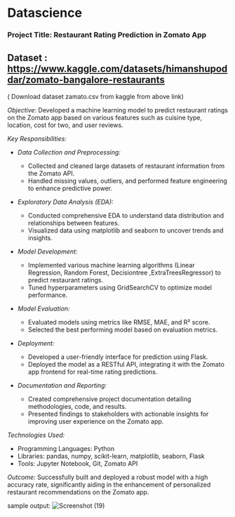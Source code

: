 # Datascience
### Project Title: Restaurant Rating Prediction in Zomato App
## Dataset : https://www.kaggle.com/datasets/himanshupoddar/zomato-bangalore-restaurants
( Download dataset zamato.csv from kaggle from above link)

*Objective:*
Developed a machine learning model to predict restaurant ratings on the Zomato app based on various features such as cuisine type, location, cost for two, and user reviews.

*Key Responsibilities:*
- *Data Collection and Preprocessing:* 
  - Collected and cleaned large datasets of restaurant information from the Zomato API.
  - Handled missing values, outliers, and performed feature engineering to enhance predictive power.
  
- *Exploratory Data Analysis (EDA):*
  - Conducted comprehensive EDA to understand data distribution and relationships between features.
  - Visualized data using matplotlib and seaborn to uncover trends and insights.

- *Model Development:*
  - Implemented various machine learning algorithms (Linear Regression, Random Forest, Decisiontree ,ExtraTreesRegressor)
    to predict restaurant ratings.
  - Tuned hyperparameters using GridSearchCV to optimize model performance.

- *Model Evaluation:*
  - Evaluated models using metrics like RMSE, MAE, and R² score.
  - Selected the best performing model based on evaluation metrics.

- *Deployment:*
  - Developed a user-friendly interface for prediction using Flask.
  - Deployed the model as a RESTful API, integrating it with the Zomato app frontend for real-time rating predictions.

- *Documentation and Reporting:*
  - Created comprehensive project documentation detailing methodologies, code, and results.
  - Presented findings to stakeholders with actionable insights for improving user experience on the Zomato app.

*Technologies Used:*
- Programming Languages: Python
- Libraries: pandas, numpy, scikit-learn, matplotlib, seaborn, Flask
- Tools: Jupyter Notebook, Git, Zomato API
  

*Outcome:*
Successfully built and deployed a robust model with a high accuracy rate, significantly aiding in the enhancement of personalized restaurant recommendations on the Zomato app.

sample output:
![Screenshot (19)](https://github.com/avadhootha-mahalaxmi/Datascience/assets/133796812/6bddd215-20aa-4d6b-b796-2fa89dc8d252)
